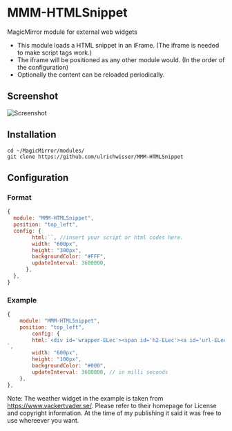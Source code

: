 # MMM-HTMLSnippet
MagicMirror module for external web widgets

- This module loads a HTML snippet in an iFrame. (The iframe is needed to make script tags work.)
- The iframe will be positioned as any other module would. (In the order of the configuration)
- Optionally the content can be reloaded periodically.

## Screenshot
![Screenshot](https://github.com/ulrichwisser/MMM-HTMLSnippet/blob/master/HTMLsnippet-screenshot-weather1.png?raw=true)

## Installation
```shell
cd ~/MagicMirror/modules/
git clone https://github.com/ulrichwisser/MMM-HTMLSnippet
```

## Configuration
### Format
```javascript
{
  module: "MMM-HTMLSnippet",
  position: "top_left",
  config: {
        html:``, //insert your script or html codes here.
        width: "600px",
        height: "300px",
        backgroundColor: "#FFF",
        updateInterval: 3600000,
      },
  },
}
```

### Example
```javascript
{
    module: "MMM-HTMLSnippet",
    position: "top_left",
        config: {
        html:`<div id='wrapper-ELec'><span id='h2-ELec'><a id='url-ELec' href="//www.vackertvader.se/täby-erikslund">Vädret i Erikslund</a></span><div id='load-ELec'></div><a id='url_detail-ELec' href="//www.vackertvader.se/täby-erikslund">Detaljerad väderprognos</a></div><script type="text/javascript" src="//widget.vackertvader.se/widgetv3/widget_request/90247681779?bgcolor=000000&border=none&days=5&key=-ELec&lang=&maxtemp=yes&size=x120&textcolor=ffffff&unit=C&wind=yes" charset="utf-8"></script>
`,
        width: "600px",
        height: "100px",
        backgroundColor: "#000",
        updateInterval: 3600000, // in milli seconds
    },
},

```

Note: The weather widget in the example is taken from https://www.vackertvader.se/. Please refer to their homepage for License and copyright information. At the time of my publishing it said it was free to use whereever you want.
